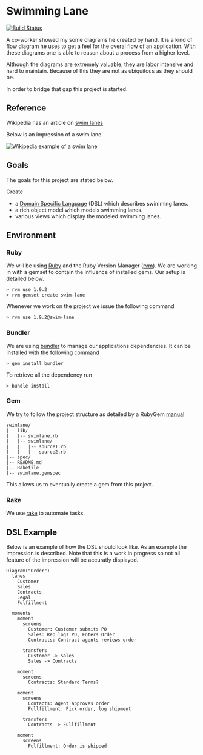 Swimming Lane
=============

[![Build Status](https://secure.travis-ci.org/dvberkel/swimming-lane.png)](http://travis-ci.org/dvberkel/swimming-lane)

A co-worker showed my some diagrams he created by hand. It is a kind
of flow diagram he uses to get a feel for the overal flow of an
application. With these diagrams one is able to reason about a process
from a higher level.

Although the diagrams are extremely valuable, they are labor
intensive and hard to maintain. Because of this they are not as
ubiquitous as they should be.

In order to bridge that gap this project is started.

Reference
---------

Wikipedia has an article on 
[swim lanes](http://en.wikipedia.org/wiki/Swim_lane "Wikipedia on swim lanes")

Below is an impression of a swim lane.

![Wikipedia example of a swim lane](http://upload.wikimedia.org/wikipedia/commons/a/a5/Approvals.jpg)

Goals
-----

The goals for this project are stated below.

Create

* a [Domain Specific
  Language](http://en.wikipedia.org/wiki/Domain-specific_language
  "Wikipedia on DSL's") (DSL) which describes swimming lanes.
* a rich object model which models swimming lanes.
* various views which display the modeled swimming lanes.

Environment
-----------

### Ruby

We will be using 
[Ruby](http://www.ruby-lang.org/en/ "Homepage of Ruby Programming Language")
and the Ruby Version Manager 
([rvm](http://beginrescueend.com/ "Homepage of rvm")). We are working
in with a gemset to contain the influence of installed gems. Our setup
is detailed below.

    > rvm use 1.9.2
    > rvm gemset create swim-lane

Whenever we work on the project we issue the following command

    > rvm use 1.9.2@swim-lane

### Bundler

We are using 
[bundler](http://gembundler.com/ "Homepage for bundler")
to manage our applications dependencies. It can be installed with the
following command

    > gem install bundler

To retrieve all the dependency run

    > bundle install

### Gem

We try to follow the project structure as detailed by a RubyGem
[manual](http://docs.rubygems.org/read/chapter/24 "Structure of gem")

    swimlane/
    |-- lib/
    |   |-- swimlane.rb  
    |   |-- swimlane/
    |   |   |-- source1.rb
    |   |   |-- source2.rb
    |-- spec/
    |-- README.md
    |-- Rakefile
    |-- swimlane.gemspec

This allows us to eventually create a gem from this project. 

### Rake

We use 
[rake](http://rake.rubyforge.org/ "Homepage for rake; Ruby Make")
to automate tasks.

DSL Example
-----------

Below is an example of how the DSL should look like. As an example the
impression is described. Note that this is a work in progress so not
all feature of the impression will be accuratly displayed.

    Diagram("Order")
      lanes
        Customer
        Sales
        Contracts
        Legal
        Fulfillment
        
      moments
        moment
          screens
            Customer: Customer submits PO
            Sales: Rep logs PO, Enters Order
            Contracts: Contract agents reviews order
          
          transfers 
            Customer -> Sales
            Sales -> Contracts
        
        moment
          screens
            Contracts: Standard Terms?

        moment
          screens
            Contacts: Agent approves order
            Fullfillment: Pick order, log shipment

          transfers
            Contracts -> Fullfillment

        moment
          screens
            Fulfillment: Order is shipped
            